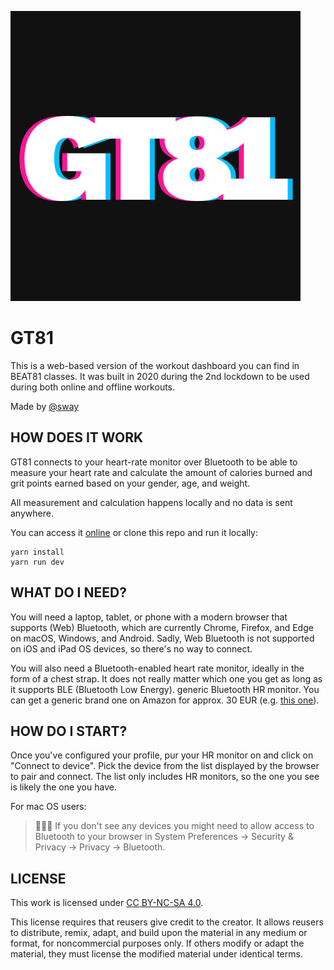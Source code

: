 ![GT81 logo](./public/images/logo.png)

# GT81

This is a web-based version of the workout dashboard you can find in BEAT81 classes. It was built in 2020 during the 2nd lockdown to be used during both online and offline workouts.

Made by [@sway](https://honza.xyz)

## HOW DOES IT WORK

GT81 connects to your heart-rate monitor over Bluetooth to be able to measure your heart rate and calculate the amount of calories burned and grit points earned based on your gender, age, and weight.

All measurement and calculation happens locally and no data is sent anywhere.

You can access it [online](https://gt81.honza.xyz) or clone this repo and run it locally:

```
yarn install
yarn run dev
```

## WHAT DO I NEED?

You will need a laptop, tablet, or phone with a modern browser that supports (Web) Bluetooth, which are currently Chrome, Firefox, and Edge on macOS, Windows, and Android. Sadly, Web Bluetooth is not supported on iOS and iPad OS devices, so there's no way to connect.

You will also need a Bluetooth-enabled heart rate monitor, ideally in the form of a chest strap. It does not really matter which one you get as long as it supports BLE (Bluetooth Low Energy). generic Bluetooth HR monitor. You can get a generic brand one on Amazon for approx. 30 EUR (e.g. [this one](https://www.amazon.de/-/en/Heartbeat-Bluetooth-Runtastic-Endomtom-Monitor/dp/B07DRKYZKM/)).

## HOW DO I START?

Once you've configured your profile, pur your HR monitor on and click on "Connect to device". Pick the device from the list displayed by the browser to pair and connect. The list only includes HR monitors, so the one you see is likely the one you have.

For mac OS users:

> 💁🏻‍♀️ If you don't see any devices you might need to allow access to Bluetooth to your browser in System Preferences → Security & Privacy → Privacy → Bluetooth.

## LICENSE

This work is licensed under [CC BY-NC-SA 4.0](https://creativecommons.org/licenses/by-nc-sa/4.0/?ref=chooser-v1).

This license requires that reusers give credit to the creator. It allows reusers to distribute, remix, adapt, and build upon the material in any medium or format, for noncommercial purposes only. If others modify or adapt the material, they must license the modified material under identical terms.
